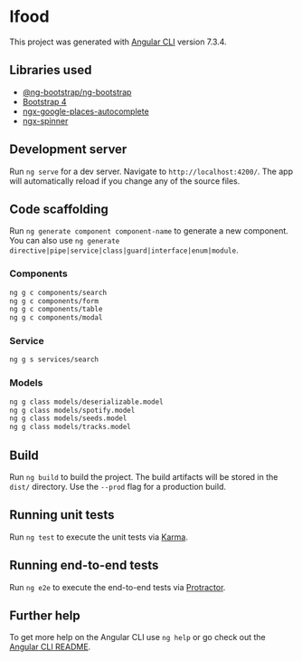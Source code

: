 # Ifood

This project was generated with [Angular CLI](https://github.com/angular/angular-cli) version 7.3.4.

## Libraries used

* [@ng-bootstrap/ng-bootstrap](https://ng-bootstrap.github.io/)
* [Bootstrap 4](https://getbootstrap.com/)
* [ngx-google-places-autocomplete](https://www.npmjs.com/package/ngx-google-places-autocomplete)
* [ngx-spinner](https://www.npmjs.com/package/ngx-spinner)

## Development server

Run `ng serve` for a dev server. Navigate to `http://localhost:4200/`. The app will automatically reload if you change any of the source files.

## Code scaffolding

Run `ng generate component component-name` to generate a new component. You can also use `ng generate directive|pipe|service|class|guard|interface|enum|module`.

### Components

```bash
ng g c components/search
ng g c components/form
ng g c components/table
ng g c components/modal
```

### Service

```bash
ng g s services/search
```

### Models

```bash
ng g class models/deserializable.model
ng g class models/spotify.model
ng g class models/seeds.model
ng g class models/tracks.model
```

## Build

Run `ng build` to build the project. The build artifacts will be stored in the `dist/` directory. Use the `--prod` flag for a production build.

## Running unit tests

Run `ng test` to execute the unit tests via [Karma](https://karma-runner.github.io).

## Running end-to-end tests

Run `ng e2e` to execute the end-to-end tests via [Protractor](http://www.protractortest.org/).

## Further help

To get more help on the Angular CLI use `ng help` or go check out the [Angular CLI README](https://github.com/angular/angular-cli/blob/master/README.md).
